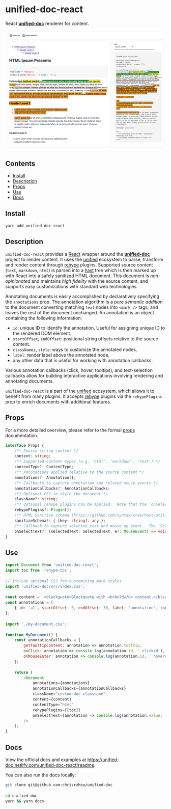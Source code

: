 # unified-doc-react
React [**unified-doc**][unified-doc] renderer for content.

![image](../../public/unified-doc-react.png)


## Contents
- [Install](#install)
- [Description](#description)
- [Props](#props)
- [Use](#use)
- [Docs](#docs)


## Install
```sh
yarn add unified-doc-react
```

## Description
`unified-doc-react` provides a [React][react] wrapper around the [**unified-doc**][unified-doc] project to render content.  It uses the [unified][unified] ecosystem to parse, transform and render content through [rehype][rehype] plugins.  Supported source content (`text`, `markdown`, `html`) is parsed into a [hast][hast] tree which is then marked up with React into a safely sanitized HTML document.  This document is *non-opinionated* and maintains *high fidelity* with the source content, and supports easy customizations with standard web technologies.

Annotating documents is easily accomplished by declaratively specifying the `annotations` prop. The annotation algorithm is a pure *semantic addition* to the document converting matching `text` nodes into `<mark />` tags, and leaves the rest of the document unchanged.  An annotation is an object containing the following information:
- `id`: unique ID to identify the annotation.  Useful for assigning unique ID to the rendered DOM element.
- `startOffset`, `endOffset`: positional string offsets relative to the source content.
- `classNames`, `style`: ways to customize the annotated nodes.
- `label`: render label above the annotated node.
- any other data that is useful for working with annotation callbacks.

Various annotation callbacks (click, hover, tooltips), and text-selection callbacks allow for building interactive applications involving rendering and annotating documents.

`unified-doc-react` is a part of the [unified][unified] ecosystem, which allows it to benefit from many plugins.  It accepts [rehype][rehype] plugins via the `rehypePlugins` prop to enrich documents with additional features.


## Props
For a more detailed overview, please refer to the formal [props][props] documentation.

```ts
interface Props {
	/** Source string content */
	content: string;
	/** Supported content types (e.g. 'html', 'markdown', 'text') */
	contentType?: ContentType;
	/** Annotations applied relative to the source content */
	annotations?: Annotation[];
	/** Callbacks to capture annotation and related mouse events */
	annotationCallbacks?: AnnotationCallbacks;
	/** Optional CSS to style the document */
	className?: string;
	/** Optional rehype plugins can be applied.  Note that the `onSelectText` prop may misbehave if plugins modify the text content of the document. */
	rehypePlugins?: Plugin[];
	/** HTML Sanitize schema (https://github.com/syntax-tree/hast-util-sanitize#schema) */
	sanitizeSchema?: { [key: string]: any };
	/** Callback to capture selected text and mouse up event.  The `SelectedText` extends the `Annotation` object, and can be used with the `annotations` prop in a controlled manner.  Note that this callback may not behave correctly if rehype plugins modify the text content of the document since the callback is applied in relation to the source content. */
	onSelectText?: (selectedText: SelectedText, e?: MouseEvent) => void;
}
```


## Use
```js
import Document from 'unified-doc-react';
import toc from 'rehype-toc';

// include optional CSS for customizing mark styles
import 'unified-doc/src/index.css';

const content = '<blockquote>Blockquote with <b>bold</b> content.</blockquote>';
const annotations = [
	{ id: 'a1', startOffset: 0, endOffset: 30, label: 'annotation', tooltip: 'cool!' },
];

import './my-document.css';

function MyDocument() {
	const annotationCallbacks = {
		getTooltipContent: annotation => annotation.tooltip,
		onClick: annotation => console.log(annotation.id, ' clicked'),
		onMouseEnter: annotation => console.log(annotation.id, ' hovered'),
	};

	return (
		<Document
			annotations={annotations}
			annotationCallbacks={annotationCallbacks}
			className="custom-doc-classname"
			content={content}
			contentType="html"
			rehypePlugins={[toc]}
			onSelectText={annotation => console.log(annotation.value, ' selected')}
		/>
	);
}
```


## Docs
View the official docs and examples at https://unified-doc.netlify.com/unified-doc-react/readme.

You can also run the docs locally:

```sh
git clone git@github.com:chrisrzhou/unified-doc

cd unified-doc
yarn && yarn docs
```


<!-- Links -->
[hast]: https://github.com/syntax-tree/hast
[props]: https://unified-doc.netlify.com/unified-doc-react/props
[react]: https://github.com/facebook/react
[rehype]: https://github.com/rehypejs
[unified]: https://unifiedjs.com/
[unified-doc]: https://github.com/chrisrzhou/unified-doc
